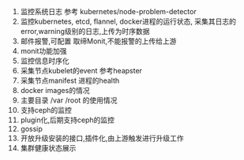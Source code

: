 1. 监控系统日志 参考 kubernetes/node-problem-detector
2. 监控kubernetes, etcd, flannel, docker进程的运行状态, 采集其日志的error,warning级别的日志,上传为时序数据
3. 邮件报警,可配置 取缔Monit,不能报警的上传给上游
4. monit功能加强
5. 监控信息时序化
6. 采集节点kubelet的event 参考heapster
7. 采集节点manifest 进程的health
8. docker images的情况
9. 主要目录 /var /root 的使用情况
10. 支持ceph的监控
10. plugin化,后期支持ceph的监控
11. gossip
12. 开放升级安装的接口,插件化,由上游触发进行升级工作
13. 集群健康状态展示